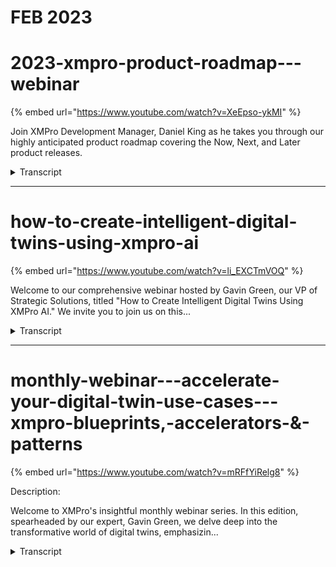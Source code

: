 # FEB 2023

# 2023-xmpro-product-roadmap---webinar
{% embed url="https://www.youtube.com/watch?v=XeEpso-ykMI" %}



Join XMPro Development Manager, Daniel King as he takes you through our highly anticipated product roadmap covering the Now, Next, and Later product releases.
<details>
<summary>Transcript</summary>Join XMPro Development Manager, Daniel King as he takes you through our highly anticipated product roadmap covering the Now, Next, and Later product releases.
welcome to the XM Pro product roadmap

webinar for 2023 I'm Daniel King

development manager at XM Pro I'm based

in Sunshine Coast Queensland Australia

and I'd like to thank you all for taking

the time to attend today

I have a lot to cover off today so if

you have any questions please send them

through and I'll try to answer them at

the end

2023 has been an amazing year so far and

I can't believe it's halfway already

I won't be recapping recently delivered

items in this session but I'd like to

encourage you to go to our website and

check out our latest release notes

there are three key achievements I would

like to call out though 83 of our agency

connectors have been contributed to so

far this year which is massive I'll be

partnered with Dell Technologies to

create a validated design for the

manufacturing Edge and work with Nvidia

to validate XM Pro as GPU enabled or

accelerated and Enterprise ready

I'd like to take a second here to thank

the XM pro team for their contributions

and making all this happen I know a few

of them are watching today so thank you

the intelligent digital twins framework

is a strategy for our product

Peter Van scope fake is CEO of XM Pro

and co-chair for the natural resources

of working group at the digital twin

Consortium

here goes into much more detail on our

strategy and if you haven't already

watched this previous webinar I'd highly

recommend you do so you can find it on

our XM Pro channel in YouTube

the i3c framework is a longer term view

of where we're heading

and the product roadmap represents the

items we're working on now and next to

get us there I won't be able to cover

everything on a roadmap in 30 minutes

but I'll try my best to cover as much as

I can today

four pillars of the XM Pro product are

how we execute on the i3c framework

together they support each of our three

themes faster time to Value distributed

intelligence and secure cost deployments

the triangle layout demonstrates how

each of these Builders support each

other

and the pillars have varying impact on

people processing Technology based on

their proximity to these little labels

here

the robot items will be grouped by

pillar and I'll be talking through each

roadmap item for each of these pillars

distributed intelligence is achieved

through Ai and Engineering where people

and Technology meet to innovate execute

and augment with AI

I think that's pretty cool

we're going to start today with AI and

Engineering pillar

47 of all iot applications will be AI

infused in 2027. that's a 30 increase in

under four years that's that's that's

amazing we want to enable our customers

to be part of that 47 percent

and we're doing this with a number of AI

roadmap items

so we're going to focus on Innovation

with AI first

AI is fast growing and disrupting

markets around us and it offers new

tools to do things differently but these

tools are rapidly changing this is why

we think Innovation with AI is critical

X and pro notebooks is a new product

we'll be releasing as part of our AI

offering it supports Jupiter notebooks

allowing you to use a well-established

product without having to retrain people

or refactor existing notebooks XM Pro

notebooks can be used in data science

scientific Computing and machine

learning and data scientists analysts

and Engineers will be able to access

data to innovate within the XM Pro Suite

each user will have their own dedicated

notebook actively using the product this

makes it very scalable and cost

effective as you experiment

one of the biggest challenges for data

scientists is the access to good data to

innovate with

we're adding integration to our data

stream data so excellent Pro notebooks

can access the rich and near real-time

data in transit

this scenario isn't just limited

real-time data though in data streams

you can also run simulations on your

data streams and access that same data

from Maximum code notebooks the same way

this approach also allows users to focus

on innovation without first having to

develop software and Integrations up

front

it also allows for continuous innovation

and experimentation over time

we currently support the ability to run

simulations on streams visualize the

results in apps

front running simulations is the ability

to run a simulated event just before the

real event to predict what that result

would be

and this example we're simulating an

event right before the real event to see

what the outcome would be and in this

case it would have been a bad outcome

this allows you to build functionality

into a stream to modify the path

an event takes ultimately ensuring that

you get a good outcome

so let's talk about when these things

are coming so the now Title Here

represents an item that's actively in

development or scheduled for release

soon and the next title represents work

with developers not yet commenced or is

blocked by another item

we practice hypothesis driven

development at xmpros this means that

items can shift or change the scope

based on what we learned

development for the X and pro notebooks

has completed and the team are working

on productizing it for our supported

platforms and

Cloud providers

it will be the first available on our

free trial offering which is probably

only days away at this stage or really

close and it'll become available

incrementally on our installers for

different clouds and platforms

next we'll be releasing support to

consume stream data in those notebooks

and we're in the early stages of

planning for this

front running simulations is also in the

early stages of planning

once you've innovated and produced new

AI Solutions you need a way to execute

them

running AI in our streams is one way to

do this and up until recently you'll be

limited running these on the CPU

the GPU is well suited for running

certain workloads and involve a lot of

concurrent processing

moving processing to the GPU can vastly

improve how much processing you can do

in the same time frame compared to the

CPU mathematical algorithms Machine

Vision neural networks and deep learning

are examples of workloads that involve a

lot of concurrent processing

in this example we're using a Machine

Vision to process apples and oranges

differently in our data stream

images of our fruit are ingested by a

data stream as an agent compares the

images pixel by pixel to determine if

the if it's an apple or an orange

by using the GPU to run pixel comparison

algorithms we can process a lot more

images

this stream can still be run on the edge

Fogle cloud

and it can also dynamically detect if

there's a compatible Nvidia GPU and use

it falling back to the CPU when the GPU

isn't available

there are a handful of scripting

languages that are fast becoming

standard for executing AO workloads by

supporting these scripting languages we

support customers in running their

existing Solutions in our streams this

reduces the need to refactor or retrain

staff and you can adopt new

functionality faster as is the large

open source Community currently

innovating using these scripting

languages

we're extending our current agents to

support more of these scripting

languages

we're also adding support for more

governments around these scripts in this

example you can see we can run a script

directly in an agent or reference the

latest published version of a script

from the common storage layer

for now I think of the common storage

layers kind of like GitHub and I'll talk

about this later

these scripts can be edited from the X

and pro notebooks allowing users to

operate completely in our suite of

products

data streams are executed for us to buy

our stream hosts and these stream hosts

can be run on the edge of fog and Cloud

allowing you to distribute your

processing fully strict scripts uh

providing like a very flexible and

composable architecture

thank you now we've recognize you may

have your own machine learning

operations or mlops

they're focused on streamlining the

process of taking machine learning

models to product and then maintaining

and monitoring them

mlop space it's it's growing very

quickly and there's a vast variety of

different third-party Solutions our

approach here is to create agents to

integrate these third-party Solutions

mlflow is our open source platform for

managing the end-to-end machine learning

life cycle

and is fast becoming the the most

popular in the space

we have created an ml flow agent that

can get the latest published version of

a model

and invoke it with data from the our

data stream and then return those

results back this prevents the the need

for a data science to actually go into a

data stream and update that stream each

time a new version of the model is

created

it also allows heavy processing of ml

models to be run on the customer systems

optimize already for these workloads

it also allows access to be restricted

to the data stream supporting the

principle of least privilege

mlops can be orchestrated from XM Pro

notebooks allowing you to run

experiments create models publish those

models and then invoke them directly

from The Notebook then using the results

foreign

GPU acceleration support is currently

available you can design Aid install

leverage Nvidia gpus using agent

documentation and we'll be extending

this documentation to provide more

examples and support

we're also working on adding GPU

acceleration support to some of our

existing agents

we currently have a python script and

we're close to releasing an R script

agent we'll be adding more governance

controls and integration to these to

these scripts using the common storage

layer after it's released and I'll talk

about talk more about that common source

layer layer later

we've recently developed the ml for

agent for integrating to customer lmops

and we're updating our public docs right

now before we actually release it

now the innovating and executing with AI

there's a great opportunity to augment

what we have now with these results

we currently have recommendations

capability and for those that aren't

familiar at a very high level you can

create recommendations with rules that

when are met generate alerts

we found that existing recommendations

can be augmented with AI anomalies can

be dynamically detected and visualized

with inside the recommendations

new recommendations can be automatically

generated or discovered

and rules within those recommendations

can be created or augmented

and alerts themselves can be augmented

with copilot like functionality and

assisting assisting engineers in in

resolving these alerts

chat GTP and open API services are

continuing to provide new and easier

innovative ways of doing things

accent Pro notebooks will be released

with a sample notebook demonstrating

integration to chat GTP in this sample

notebook it includes an end-to-end beer

quality example which incorporates chat

GTP and who doesn't like quality beer

data stream designer Integrations will

allow you to augment your event data

with chat GTP and app designer

Integrations will allow you to make

custom calls

from your apps enabling co-pilot like

functionality

the security of our data we will we uh

security fuel data and and how we

implement this is really important to us

we use the third-party services like GTP

takes a lot of our consideration and

we'll be factoring this into you know

how we solve these problems and deliver

these new product roadmap items

visualization of AI outputs is a really

powerful and effective way of

communicating the insights you're making

excellent Pro notebooks will allow you

to generate visualizations that you can

share in apps in this example we'll be

using chuckttp to generate a linear

regression visualization for us

it's using the data for my data streams

and it's checking to be savings a lot of

time because we're not having to find

the suitable libraries and write the

code to do this ourselves

Excel Pro notebooks will be released

with chat GTB integration support and

samples on how to get going quickly you

can currently integrate you integrate to

check GTP via our Python scripts and run

these in agents right now

and these Python scripts can be designed

and managed in X and pro notebooks

we will have importable end-to-end

Solutions as our starting point to get

you going faster for our common use

cases and additionally planning for app

designer and data stream designer

integration

as this is currently underway and it

will provide more additional no code

approaches

AI generated or discovered

recommendations is in the early stages

of planning there are some core

technical pieces that are needed before

we can start this work and the

development team are busy work on these

right now

generating analytics and visualizations

is currently available through a mix of

approaches we're currently planning on

how to extend these approaches to closer

integrate x and pro notebooks allowing

from a more seamless experiment

experience from right through from

Innovation through to augmentation and

the visualization

all these new AI roadmap items need

distributed computing and network

infrastructure management to support an

edge ecosystem

this is the cloud to Edge continuum

we currently support deployments to a

wide variety of cloud providers and

on-prem platforms using cloud and

platform native services

this creates additional overhead for us

and our customers as we add more

features demanding more capabilities in

this area

these environments can be configured in

many different ways and also change and

sometimes without our control and this

makes it difficult for us to deploy and

support our products simply as

seamlessly

there are new more modern approaches

that are quickly become industry

standard for the type of architecture

that underpins our suite of products

these more modern approaches require us

to change our deployments to embrace

them

we'll be creating a cloud agnostic

deployment for our suite of products

that will become the default deployment

method

the aim is to provide a product that is

more portable allowing for business

better business continuity planning more

reliable with self-healing properties

and more performant allowing for better

performance for Less cost

now we currently support distributed

deployment and in this example we have

products used most by our users in the

cloud in regions closest to those users

making the products feel fast and snappy

in the fog we have our AI capabilities

closest to where most of our data is

reducing the time to transmit large

volumes of data over the wire and on the

edge we have our stream hosts these are

our engines that run our data streams by

putting them on the edge we put them

closest with the devices and Edge

systems are

the challenge with this approach is

managing all these Edge deployments

without some form of centralized

monitoring alerting and management it

can become difficult and time consuming

for iot to manage these systems

this is why we're building support for

third-party systems that provides

centralized monitoring alerting and

management capabilities

we're adopting industry standards and

best practices to allow us to easily add

additional providers over time and this

also provides customers with the

flexibility to use their existing

providers if they have them

the solution would be composable with

the ability to select different

providers from different functions

instead of having to commit to one

system to do it all

we're bringing devsecops capabilities to

our sweeter products

we're not building these capabilities

into our products but again leveraging

existing industry standards and best

practices to allow you to use your own

providers

in this example we have a pre-pro

environment that we want to design our

streams and apps before we publish them

to production

these new versions of apps and streams

are automatically exported to the common

storage layer and from there UI test

automation can be run leveraging our XM

Pro test automation Library

secure testing can be performed on any

changes to say Integrations to mitigate

any potential vulnerabilities and when

all these pre-checks pass the change is

then approved and these versions can be

published to our products or your

product environment or the customer

support environment

we can take a similar approach to

upgrades to X and pro new versions can

be automatically and programmatically

installed in pre-prod manual regression

or just automated UI testing performed

and then deployed to production

we've just released automated database

installs and upgrades

which allows for a fully automated

deployment our current deployment

options required a customer though to

set up Automation in their third-party

systems

best practices have evolved since some

parts of the process were first

developed and we need to redesign these

and we'll provide be providing improved

deployment automation incrementally

product by product

we've completed several proof of

Concepts around Cloud agnostic

deployment

with commence development and are taking

our product by product approach and

we'll continue to support cloud data for

some time shifting to Cloud agnostic

deployments as default and they're done

we're looking to cater for customers who

want an out-of-the-box experiments where

they can use all the default deployment

configuration that we provide right

through to those that want to consume

the individual product artifacts and

build them into their own custom

deployment

we've completed a proof of concept I

distributed deployment management based

on our Cloud agnostic approach and we're

in the planning state of considering a

mix of internal and external third-party

tooling to be rolled out incrementally

faster time to value is achieved through

roadmap items that combine people

and process to accelerate transformation

we're providing more support for what

you have when it comes to visualizations

we use blocks to compose apps and

already have a large library of blocks

to do this however some scenarios it's

quite difficult to create a block for

example

if a customer system uses an

incompatible technology or uses an old

technology that performs slowly or is

just custom or an in-house system

meta blocks will allow us or you to

create custom blocks to overcome these

challenges

it'll allow you to run visualizations

side by side that traditionally just

wouldn't be possible

with this capability you will be able to

create an industrial metaverse that runs

on the same backbone of event data

without first needing to re-platform

your existing exist existing systems to

like a common technology

this gives you the flexibility to delay

deciding when that common technology

needs to be and what it needs to be

until that Industrial metaverse

Technologies and processes stabilize and

you can make a better decision about

that

I've mentioned the common storage layer

a number of times already in this

presentation

and that's because it will unite

artifacts across XM Pro think of it as

kind of like GitHub

except we'll be implementing it in a way

that allow you to choose the provider so

it doesn't have to be GitHub it'll also

be comprised of several different

Technologies allowing for the best

technology for the job and using best

practices to do it

the common storage layout will allow you

to collaborate faster and safer

providing well-known interfaces and

governance controls to do this

anything you can currently export or

import can be managed here and all the

new artifacts discussed today will be

stored here

the provider you choose for the common

storage layer will also support

integration most likely and allowing you

to automate and tie in artifacts from

Max and pro into your current existing

systems

we're introducing some new artifacts the

common series later get you started

quicker and keep you innovating

blueprints are pre-built Solutions

providing end-to-end working samples

accelerators can be imported into your

environment as a starting point

from which you then can extend from

and patents are pre-configured data

streams at servers building blocks that

you can compose and extend out

you'll also be able to create your own

versions and collaborate internally and

externally

so we currently have a library

predefined Solutions in our XM Pro

GitHub project which you can now check

out

we'll also continue to add to these over

time and next we're looking at adding a

library UI into our accent pro products

to access and integrate them a little

bit more easier

we've completed a perfect concept of

meta blocks and are planning on studying

development soon and we've selected

several new and existing blocks to be

candidates for that first release

we're currently using several providers

for my common storage layer internally

for collaboration and we'll be exposing

these publicly

we're beginning planning We Begin

planning on how we'll integrate these

products in the UI shortly

where process and Technology meet we

need strong governance to be secure

across deployments and we do this with

zero trust architecture

zero trust architecture is not new for

us at X and pro and something we take

really seriously

we aim to give you more control over

what users can access with finer grained

Access Control

the product rights will align closer to

API endpoint functionality and not UI

components we'll still have product

roles to manage any additional

complexity this might introduce and in

this diagram you can see a user

accessing data via connector or

recommendations functionality previously

these would have been these five rights

here would have been three different

rights this change allows for greater

control over what users can access

and by aligning these rights to API

endpoints it makes it simpler to apply

the principle of least privilege at

scale

we currently run several security scans

every three months months and uh and

publish these results to our website

in addition to this we'll be running

incremental scans on every code change

for each product to pick up potential

vulnerabilities earlier this change will

ensure that any new vulnerabilities are

identified and addressed as soon as

possible

so XM Pro currently supports integration

to Azure ad ID provider providing an

easy way to leverage existing user

logins and security policies and

features like SSO and MFA

we're extending this functionality to

include support for more scenarios like

a Federated tenancy model

this integration has been done using

industry standards making it easier for

us to add new providers when it's

necessary

as we implement the edge to Cloud

Continuum and monitoring and managing

product performance is critical

we need it we're implementing support

for application Performance Management

tooling and we're doing this using

industry standards so adding new

providers will be easier using this

integration you'll be able to monitor

performance of our products

be alerted when there's issues and if

needed do basic troubleshooting yourself

so we're applying finer grade access

controls incrementally to each of our

products with the first product in

development now

we have continuous security scanning set

up on most of our products are in the

process of updating the remaining right

now

and we currently have support for Azure

ID and like I mentioned before we're

just extending this to support more

scenarios like a Federated tenancy model

and we're currently adding support for

Azure app insights as a APN provider

so

we'll be running webinars on the items

shown today as they become available and

diving into a lot more deeper detail

if you have any questions please send

them through and I'll try to answer them

now thanks

thanks Dan um so we've got two questions

here already

um the first one is where can we find

more information on XM Pro AI

okay great question ah thanks Sarah

so that segues really nicely uh next

month Gavin Green will be doing a

webinar on AI and he'll go into a lot

more detail

um I'd encourage you to sign up for that

and attend

um we're very close to releasing X and

pro notebooks in our free trial soon

um I think it's a couple of days away at

the stage just keep an eye out for that

uh sign up have a play around with our

free trial and the different AR

capabilities that are in there and I

also believe we're publishing a web page

specifically around Ai and our website

and the features that you can leverage

there so keep an eye out for that as

well

awesome there's another question here um

it says with Edge to Cloud continuum

providing any

s around containerized architecture

good question uh yes really really

excited about this one

um so actually we currently have Docker

images for our stream hosts these are

the engines that run our data streams

we're adding Docker images for other

products and we'll be creating a

container registry that will be

publishing these two

um we will likely do webinars on this as

this becomes available

um

so yes

awesome and then one very important

question asking will we receive a copy

of the webinar from today

yes yeah this is probably where I do the

uh like And subscribe Us on YouTube

um yes we'll be putting this on YouTube

on our XM Pro Channel all of our

webinars are on there including uh Peter

Scott fakes previous one I mentioned

please jump on there and look at it look

at it um Sarah do you know how long

it'll take for it to get up there

um hopefully we'll get it up today

sometime later on today okay

thanks

that's it for the questions

oh I head over to you oh thanks

okay

um so if you just want to change science

then

cool

thanks everyone um so thanks very much

Dan for taking us through and thanks

everyone for joining us if you're

looking for more information uh you can

contact Dan directly or the team via

these email addresses as Dan mentions

we're running these webinars monthly and

our next session will be on XM Pro AI

presented by Gavin Green so you can

register by scanning the QR code there's

a link in the chat box and I'll also be

sending the link

um shortly when we send the recording

out sometime later on today and we look

forward to seeing you all next month

thank you very much for joining

thank you
</details>


---


# how-to-create-intelligent-digital-twins-using-xmpro-ai
{% embed url="https://www.youtube.com/watch?v=li_EXCTmVOQ" %}



Welcome to our comprehensive webinar hosted by Gavin Green, our VP of Strategic Solutions, titled "How to Create Intelligent Digital Twins Using XMPro AI." We invite you to join us on this...
<details>
<summary>Transcript</summary>Welcome to our comprehensive webinar hosted by Gavin Green, our VP of Strategic Solutions, titled "How to Create Intelligent Digital Twins Using XMPro AI." We invite you to join us on this...
hello everybody and welcome to our XM

Pro AI

um for intelligent digital twins webinar

my name is Kevin green I look after

strategic solutions for XM Pro I want to

thank you for your time attending today

if you've got any questions please send

them through I'm not trying to answer

them at the at the end

in some prior webinars we went through

the four pillars of the the excellent

product I'm not going to go into detail

here

but just in a continuation of that which

pieces are we going to be focusing on

this is in line with our i3c framework

and it's in essence where we focus our

effort when we're putting the product to

Market and the different feature sets

that we are are working on

today's Focus however is going to be on

the AI side of things and what is in the

product that can help you for the

intelligent digital twins with the the

focus on the AI site

before we jump into you'll hear me

talking around intelligent digital Twins

and digital Twins and there is a

difference between the two of those

there was a paper that was written on

the evolution of digital twins

um the two fathers of digital twins

Being John Vickers and the second being

Dr Michael Greaves

um this is Dr Michael greve's vision of

the different stages of evolution of

digital twins these are some slides from

the paper the paper is available down

the bottom and if you're interested we

can send you the link where you can

access the paper as well and it outlines

the different stages and it's also used

as inspiration and a guide within our

software and what it is that we do the

the main Evolution steps you'll see them

on the right there going from zero being

traditional 2D

that evolved into transitional so you're

number one which was 3D cat that went

into number two around the conceptual

this is where

um things started becoming a lot more

model based and then that evolved into

the concept of a digital twin platform

the step number three this is where most

people are at the moment

and they are slowly moving towards the

the number four which is around

intelligent digital twins one of the

applications for intelligent digital

twins is front running simulation it's

by no means the the only one it's just

the one that's front of mind which helps

explain the intelligent aspect of that

as well

when we start comparing digital Twins

versus intelligent digital twins there

are certain characteristics of a digital

twin and then there are characteristics

of an intelligent digital twin I've just

built the slides here again I'm not

going to go into into detail here the QR

code in the middle will take you to a

video which will go into a lot more

around the digital twin capabilities and

characteristics and the intelligent on

the other side

the one piece right at the bottom is the

anticipatory or the front running

simulation side of things

keeping with the the XM Pro product

within our intelligent digital twin

suite for those of you who are familiar

you're familiar with the data stream

designer the DS the app designer which

is the ad here and the subscription

manager of the SM here

the new one which you may not have seen

is around the AI side

rounding out the intelligent digital

twin Suite here

we'll go into that quite a bit of what

I'm going to walk you through you can do

without and I'll touch on some of those

areas where you can and then also touch

on the areas where you do need the the

newest addition here which would be on

the on the AI side

we have to stop in at the tip of the

iceberg where does it slot in so when

most people look at our digital Twins

and this is true for normal digital turn

platforms all the way through to

intelligent digital turns as well as

most people look at the top and they see

the uis there's actually a lot of things

that sit underneath

which is where the recommendations come

in and this is also where we slot in the

AI aspect as well the AI integration the

notebooks as well as how you

operationalize this for the agents you

still have everything else as you are

used to you've still got your data

stream and you've got your subscription

manager as well

we're going to leave the slides here and

we're going to jump into the actual

software itself and we're going to go

through a few examples of what it is

that I'm actually talking about here

so what we put together is we created an

app which will just allow me to walk

through the different bits and pieces

that we've got

let me just get rid of my slides

and we'll come back to to this

so again this is all driven from an

overarching framework which is what we

call our i3c

um and it's broken up into a few

different areas specifically with an AI

Focus for today we're talking around

Innovative embedded and augmented but

how do they all fit together where do

they all work together

we like pictures so we like explaining

how all of these fit together

as it is right now without having to

upgrade any accent Pro you can do

everything on the right here we call

that embedded AI

from the data stream designer how do you

bring the models in maybe you've already

got some models how do you

operationalize them and use them

everything else on the left here is some

of the new capability that we've brought

in with regards to Innovative AI as well

as augmented AI it's not required you

don't have to you can choose to use this

or not use this as well

so as we go into these different areas

what do I mean when I start talking

around Innovative AI we start going into

Excel Pro notebooks and there's two main

items in here the one is around the

ability to discover

so you'll see on the left we have a new

tool and that'll open up what we call

accent Pro notebooks

within here for those who are familiar

and comfortable you'll notice a familiar

environment being a Jupiter notebook

that we've got here

so this allows you to discover work

through and come up with the different

models Etc

any of the libraries that you can use

within a jupyter notebook you can use in

here this particular example I've got

here you can see this is around

predicting and the the beverage industry

using linear regression

as I build through this particular

notebook here you can see I'm going to

import certain libraries and it's going

to walk me through the different pieces

here so if there's a library that

I need for my machine learning or I want

to do some data Discovery I can load it

into the notebook not a problem at all

the other thing that as we work through

this that we've added into this is a

generative AI capability as well

what we mean by that is as I work

through this you'll notice at this point

here we've integrated chatgpt into this

environment as well so what that means

is you can actually use the chat GPT

to help augment and enrich what you're

looking for in here this example that

I've got in here what we're actually

asking

um chat GPT to do is to write me some

code on how to visualize the data that

I'm looking at I'm not an expert in how

I put this together so we're going to

ask and it'll actually generate

the items for me and if I go and run

that now you'll notice that it's going

to run and then it will generate and it

once it comes back it'll actually show

me the plot for the data that I'm

looking for

scroll a bit further down you'll

actually see what that looks like

if we keep going you can start

developing different models as well

if I come back here step one is really

what we call notebooks which allows you

to interact in an environment which is

familiar to you

you don't have to use them in here if

you do use them in here you can start

using some of the other features and the

bits and pieces that we've made

available as well if you have your own

models and you just want to use them and

plug them in by all means you can do

that already in the steps here

the second piece is really when we start

wanting to deploy models so there's two

main things that you can actually do

with the model

the one if I go into a different example

here is I can actually run this

it will generate the model I can help

discover that and the end result is I

can actually save this model to a file

that I cannot use inside the data stream

you can do the same thing right now

let's say you have a jupyter notebook

that sits outside X and pro you've

already doing Discovery you're already

generating models how do you just use

those models and bring them in you can

do that and I'll show you in a data

stream as well

the second thing that we're doing in the

prior example though is we're actually

fitting this model and passing it to a

repository and the reason for this is we

want to introduce a concept of

governance

and make sure that there is a framework

that you can actually deploy into and

that your models can live so that you

don't end up with a an Excel of machine

learning model sitting everywhere no one

knows it's got the latest version of

where it's actually sitting

if you have your own repository by all

means you can actually hook into and use

that as well this example here we're

just talking to to Mr flow as the

repository this is just one example it

is not the only example so if you've

already got one by all means you can

just plug that in and actually use that

as I continue to step through all of

this what it's doing is it's working out

the model it's working out the pieces

and then it is actually publishing that

model to my ml flow repository for me

you'll see it has already existed it's

going to created me a version 5 of that

model and now I can go into my actual

repository and decide when I want to

deploy that or elevate it to production

or not

so if we jump into that and again this

is just one example that we've got it's

not the only repository you can see the

one that we've just pushed through now

so number four is the one which is

currently in production I cannot decide

that number five is ready to go and I

can transition it to staging in a

controlled environment versus working

out well which is my live running model

which one isn't and how do you in a

governance structure move between the

different Frameworks that we're actually

looking at here

number four is currently published and

I'll show you now where that is actually

published and running

so if we come back here we call that

Innovative AI so if I come back to the

diagram that we're looking at here this

is the area that we are working in at

the moment is how do we take training

data how do we ask for specific results

that we are looking for and how do we

run that through a notebook you can't

augment that with chat GPT in this

example and then deploy that to an ml

Ops platform of your choice

you don't have to deploy it you can just

take the actual raw artifact which is a

result of that model and then use it in

a data stream as well

the

preferred or the more governance driven

process is to actually push that through

a

repository because then you get

everything that comes with the

repository as well

I mentioned you can do things right now

you don't need to upgrade or get all the

newest toys in the Box to to be able to

do this this is around the embedded AI

side so if I go into and this will open

up my data stream designer for me

you can do this right now you can drag

on this example has got a python runtime

running here which is running a model

this model was created inside the

notebook it was outputted from The

Notebook and then manually put into the

data stream and used and this is

capability that you can do as I

mentioned right now we call that how do

you use it from a manual perspective

what you'll also notice is there are a

lot of other items in the library

so if python is just being one of them

but let's say you want to use a more

standard algorithm like anomaly

detection or binary classification or

clustering

those agents already exist you can just

drag them on and use them right now

there's nothing stopping you you do not

need a repository you do not need to use

the Excel Pro notebook to take um

advantage of that particular capability

however if you do use a repository

and you actually want to integrate and

make use of that inside the data stream

what we've got here is we're performing

the analysis so this is using the Mr

flow agent so on the left you will see

here is a list of library

one of those being the ml flow

the Mr flow is talking to the repository

and here you can see the actual model

that it's talking to and everything else

is governed as well so I don't need to

remember the URLs I don't need to

remember logons passwords Etc I just

want to use that particular model and

actually just run it and execute it

again this is your governance that sits

around it it makes sure that the models

which you're using to do anomaly

detection Predictive Analytics maybe

you're using it to do forecasting or to

do front running simulation or just to

do normal simulation of current state or

past State you want to make sure that

you're running on the correct model

latest model and that you have control

of that you can do that inside the data

streams that we're looking at in here

so again if we come back

Innovative AI this is a really around

the ability to discover

go in through the particular notebooks

and then how do you use some of those

libraries in there the other example in

here is you can actually just create

models that do simulation so you don't

need to create models that do very

sophisticated

um AI number crunching and algorithms at

output you can do something as simple as

just simulation which is what this

particular example here is doing we're

creating a network we are then deploying

the same model to the repository again

you don't have to

There's an actual example of this one

running just the python itself with the

simulation on top of that as well

this one here is doing a remaining

useful life as well as a more advanced

prediction on the data coming in the one

that I just showed you is doing more

simulation so it caters to to both

there's no

you can do one and not the other

if we go into the augmented side

let me expand that a bit here so

embedded again you can do this right now

there's nothing stopping you from using

the current set of libraries and we're

expanding and adding to those all the

time

ml.net are some of those that you're

seeing in there ml flow when you're

talking to repositories maybe you want

to use some GPU enabled

um

algorithms from the the Nvidia Library

you can do all of that right now within

the embedded side of things

the Innovative is around the notebooks

but augmented is not just in the

notebook section over here

the augmented

AI you can actually use inside your apps

when you create and configure them as

well

what do I mean by that oh let's go into

an example

so I've got a particular app here and on

the right you'll see some

recommendations have triggered

these recommendations you can see

remaining useful life has been declining

and I can go a bit further down and I

can see remaining useful life has been

predicted to be below a certain

threshold again these were running

through the data stream and they can

either be Standalone python or any of

the other algorithms or read the matter

or repository and execute them as well

if I drill into that particular asset

it'll actually filter out my

recommendations for the two that I'm

interested in across the top you can

actually view the state of the model and

you can view the state of the data

that's flowing through the model so

actual versus predictive how are we

doing are we getting better we're

getting worse

if you apply this to simulation you

could have a button here that you could

click and it can actually show you the

progression of a simulation as it's

running through the uh the model itself

these recommendations here

you'll see above that there's a thing

called copilot copilot you can actually

bring into the application and use it in

here so if I was to ask it a question

let me just grab my prompt

and paste that in there

I can engage and talk with it and ask it

anything around this particular asset

that I'm interested in

this is using currently chat GPT so the

the data that I'm looking for here is

not sensitive in that regard however we

do have some OEM

Partners who have gone and taken as an

example Azure open Ai and they are using

that on their own data their documents

their manuals and they've deployed that

internally as well

this is just easier to to demonstrate

and show the concept of how you can plug

this in and where we are busy plugin the

different bits and pieces in so even

though this is using a chapter GPT API

here you could switch this out and put

azure's open AI in here as well a lot of

problem to do that

you'll see the the recommendations

coming down

you can go and expand that further and

actually pass these recommendations into

the assets themselves so here you can

see a discharge exception and I can

actually see that in this particular

Unity view as well I've got more space

for my co-pilot

um but I can still see the relevant

information that is applicable for me

if I drill into these recommendations

and I'll drill into this one as an

example and then I'll open a few others

as well

this is your quick start for

recommendations that you've configured

what I mean by quick start

so let me go all the way back here and

open up a different example for you

so when I say quick start you have

certain capability that is available out

the box you get it when you install and

you can just use it there's some other

capability that you can actually

configure within the platform as well so

we have a lot of different widgets we

have a lot of different applications

that you can just import we have a lot

of different templates

one of those templates is around

recommendations so you'll see at the top

I've actually got two sets of

recommendations on this particular page

for the Top If I go into my one example

this is the recommendations that most

people are familiar with XM Pro would

actually be looking at

this is the the Quick Start

you can't really change anything here

from an end user's experience or even

from someone who's configuring it you do

have some some control over the form and

maybe the triage instructions here but

that's about it you can't change any of

the layout you can't add anything to

this particular form maybe you want to

enhance and bring some other data in

some other capability in here as well

so how do you actually do that

if we go down the bottom

you can actually take all of that data

and make it available in different views

that your end users are interested in

consuming

same data presented a bit differently

but what this allows us to do is we can

now bring in let me hit my other prompt

there we can now bring in the copilot

into here as well and this is around dry

gas seals I can see my event data for

the event that has happened I can see

analytics so how often is this actually

happening is there something that

happens at certain times is it happening

when other events are happening as well

so we're dealing with a pressure seal

that is low we may have some high

temperatures maybe all of this is

related and there is a correlation

between these as well

however if we go a bit further down you

can bring the copilot in here as well

so now you've got a co-pilot which you

can deploy and use on an actual

application itself at an asset level or

maybe all the way up at a landing page

for your different views or you can have

a view where you can have it all the way

down with your recommendation data as

well

so now as an end user I can decide and I

can work through and work out based on

what I'm looking at based on what I've

asked and the responses I am getting do

I need to create a work request can I

capture any notes what do I actually

need to do with this recommendation that

I'm looking at here

and again this recommendation was

triggered from within the data streams

you'll see there is a run recommendation

if I go into the other example you'll

see there is a run recommendation as

well so we apply the same patterns in

our data streams irrespective or if if

you're using a model that is coming from

a repository

in this case this one is coming from a

repository or if you're using some of

the standard inbuilt

algorithms are already there or if you

just want to go and run your own model

and actually use that in here as well

they all follow the same pattern the

output of that you can pass to

recommendations and Trigger

recommendations as well because that's a

key thing for us is making sure that we

can close the loop on any of these

events that we find it's one thing to

just have a model it's how do you

operationalize the model and make it

useful

with the outputs that are coming

this view here

you can then look at the data you can

view any of the model information and

now you have a lot of different options

and how you want to react to that

if I close that

and we come back to this particular view

here

so to go through the the items that

we've just gone through

we talk around Innovation AI

embedded AI as well as augmented AI

embedded AI you can do right now

we have the libraries we have the agents

if you need specific agents for specific

algorithms they're pretty quick and easy

to create they need to talk to a certain

repository you don't want to use the one

that I've just shown here maybe you've

already got your own

those agents can be created very quickly

and deployed and used

on the augmented AI site

you can right now bring in

if I open that up again you can bring in

things like co-pilot into your

applications right now there's nothing

stopping you there's there's no

capability that you're missing to do

that the only thing that I would suggest

is make sure that whatever it is that

you want to use here

um you understand the privacy concerns

with the data again we are using chat

GPT here we are busy I can't show you

the the things on the Azure open AI side

because that's typically trained and

running on corporate data or customer

specific data for their customer

so this you would just swap out same

capability exactly the same mechanism

it's just what's sitting behind that'll

actually change for you as well you can

do that right now

The Innovation piece here this is where

you need access to the excellent Pro

notebook here

to be able to run and configure what

you're looking at we do provide if I go

back into the router we do provide a

quick start as well

the quick start for if you're not

familiar with all the different

capabilities the markup that you need to

use and how you can configure this a

quick start will actually walk you

through as well it's available as soon

as you have access to the AI designer

you'll find it in the list here and it

has a index and it'll just run you

through all the bits and pieces you need

if you're interested in some of the

other examples that we've got you by all

means reach out and happy to happy to

discuss how we can share and learn from

this as well

okay let's see if we've got any of the

the questions we do have a few questions

that came in there so first one does XM

Pro have models

um great question we get that quite a

lot when people see all the different

pieces and capabilities we don't have

specific models that we make available

we're not a data science scientist

company

however we do have certain algorithms

that we do make available so for

instance anomaly detection regression

um

classifications Etc what we do do is

give you the vehicles and the tools to

operationalize your own models whether

those are coming out of a repository as

we did with this piece here or whether

those are coming out of a data stream

and you go and configure everything

whether it's in python or even if you're

more comfortable in our script and you

want to use that you can do that as well

so we're more vehicle that allows you to

operationalize versus do we have a model

that does X on this asset

second question

um I did touch on it a few times but

just to to go through it is I have my

own models and repository do you I need

to choose yours being XM Pro

uh or can that you can keep your own you

do not have to replace what you

currently have you do not have to swap

that out and use ours you can just

integrate from ours into yours that'll

mostly get done inside the data stream

from the agent's perspective over here

again if there isn't an agent that will

connect to your repository of choice

it's pretty quick and easy to actually

create these types of Agents we can

create them on your behalf quite a few

of our partners do that as well or we

can even show you how to create these

yourself as well

the last thing I will leave you with

is just before we wrap up again thank

you for your time

um to today and we do have a webinar

coming out next month as well where

we're going to be talking about the 4.3

release

um the QR code here will take you

directly to the registration page if

you're more comfortable you can type the

link in and go from there if you have

any questions

um you can email me directly or just

sales at actionpro.com and again thank

you for the uh the time today and have a

great rest of the day

foreign
</details>


---


# monthly-webinar---accelerate-your-digital-twin-use-cases---xmpro-blueprints,-accelerators-&-patterns
{% embed url="https://www.youtube.com/watch?v=mRFfYiRelg8" %}



Description:

Welcome to XMPro's insightful monthly webinar series. In this edition, spearheaded by our expert, Gavin Green, we delve deep into the transformative world of digital twins, emphasizin...
<details>
<summary>Transcript</summary>Description:

Welcome to XMPro's insightful monthly webinar series. In this edition, spearheaded by our expert, Gavin Green, we delve deep into the transformative world of digital twins, emphasizin...
hello everybody and welcome to today's

uh webinar my name is Gavin Green I look

after strategic solutions for for exm I

want to thank you all for attending

today uh if you have any questions uh

put them into the uh the chat uh I think

there's question section as well I'll

try and get to them at the end as we go

through it so in today's webinar what

we're going to go through is how to

accelerate your digital twin use cases

using our blueprints accelerators and

pattern as

well before we start though uh we just

need to make sure that we're aligned on

some of the terminology um make sure

that when we're talking um an

accelerator or pattern everyone's on the

same page um on the topic so to do that

U it's easier if I just open it up and

we just go through this so starting from

the bottom um each of these tends to

build on each other so patterns um on

the far right here we see these as

preconfigured data streams we also see

widgets and I'll explain what the

difference is when I go into that uh

form part of the patterns um on on the

right

here the

accelerators um that is typically a

Jupiter notebook from our AI or our

notebook section um it could also be one

or two pages um it could also be a set

of recommendation s with the data Stream

So it builds on the patterns just a

little bit more and then blueprints

blueprints you could see those as

pre-built Solutions so they're typically

around a specific use case um and they

will contain data streams

recommendations um some app

visualizations templates

Etc what are some of the benefits by by

using templates um why are we having

this discussion around blue accelerators

and patterns and what does it mean for

for me and and my organization uh for

for those watching

today so some of the key benefits uh for

this is lower cost of deployment you can

integrate your Silo data um using best

practices you're going to shorten your

time to Value um and that plays into the

next one as well which is improving your

internal personal productivity you don't

have to spend a lot of time working all

the intricate details and and bits some

pieces up you can use this as your

starting platform um and then just adapt

it and change it to your own

requirements as

well you can increase your return on

your value proposition again these all

tie into the shorten time to Value piece

of the top which is really U the key

thing here around all three of them it

doesn't matter if it's a pattern an

accelerator or a blueprint it really is

how do we do things a lot quicker um and

get to our end result a lot faster the

the last one is an

interesting you can get the domain

Knowledge from our partners as well as

ourselves around certain use cases again

you can import these adapt them change

them to your own requirements um but

just some of the benefits of using the

uh the templates

themselves when it comes to our suite of

um products which pieces do these touch

it's going to touch all four them it's

going to touch the data streams the AI

the app designer and also the

recommendation manager as well so it

touches all four of them as you see them

here coming back to my um Iceberg

analogy slide patterns you'll find right

down the bottom here the the patterns

are touching the uh the data stream side

so the DS data wrangling analytics

integration orchestration when we start

talking around the accelerators

accelerators will be touching the AI

piece they could be touching the

recommendation manager piece as well as

the data stream and then you have your

Blueprints and blueprints will go from

the top all the way down whether it's

the app designer recommendations AI or

data streams the notice down the bottom

there the subscription manager we don't

actually touch anything in the

subscription manager for all three of

them so pattern accelerators or or

blueprints the subscription manager is

just where you control your access to

the different pieces so remember when

you're importing and creating your your

different uh blueprints uh or even your

accelerators make sure you set up the

correct access for your team uh if you

want to share them either read access or

write access to them as well if you

don't do that no one else will be able

to use those different components as

well so let's dive into what is it that

we're actually looking at here and and

how do I get a hold of them

if I go into our documentation website

um on the far left you will see there is

a link which says blueprints

accelerators and patents what that will

do is that'll take you to a website this

website is hosted in GitHub itself and

you can see blueprints accelerators and

pattern if we start at the bottom and

work our way all the way to the Top If

we go to patterns it will list all the

different patterns that we have

published now publish these if you wish

to contribute I will have a link right

at the end which will walk us through

how to contribute um and make your own

patterns accelerators or blueprints

available here and you can merge them in

as well pattern is broken up into two

main sections um that I have available

here the AI these will be data streams

and then widgets which will be used in

the app

designer this is a constantly evolving

site as we have new um items added in

either of the three sections they will

be added to these Pages um and you'll be

able to access them as well if you click

the view details on any of them it'll

take you down into the actual component

itself so this is the asset monitoring

using binary classification across the

top you have your visuals so if you

click into those you can actually see

what they look like from the visual

perspective just clicking out of that

will'll close them on the left you will

see all the pages will have a set of

common items the one is going to be the

import password whenever you try and

import anything it doesn't matter if it

is a widget it doesn't matter if it's a

data stream recommendation or an app you

need an import password we use the same

password for all of these items just to

make it easier for people to integrate

um and and use these all you can do is

just double click and copy this

particular password Here

and then you can use it when you're

importing if you're looking for

instructions and how to import you can

click this particular link here it will

take you to our documentation site which

will list out the import export um and

all the different components from our

documentation S as well does not matter

if it's a data stream uh recommendation

Etc it's all on this particular site

here on how to import it'll walk you

through the different details um for

that as well and then lastly there'll be

a file section which will contain the

various components that you are going to

need this particular example has two

there's a SQL script and there's a data

stream if you go and open the script

you'll notice that it'll actually take

you to the uh repository at the back

which has the components that you need

to actually run it so in this example

this would be the SQL script so you can

just copy the actual text here run this

against your SQL environment go back and

now you can and open up the data stream

and again you can just download the

actual data stream to import it as

well it does not matter if this is a

full blueprint and I'll show you a few

examples on that as well it follows the

same principle here with regards to the

section on the left components in the

middle you'll see a table of contents

will allow you to jump around different

items that we're looking at the data

stream will just highlight what are some

of the items that are used used in the

data Stream So if you want to learn a

little bit more you want to get a bit

more comfortable with the particular

pattern in this example which of the

agents are we using and again each of

these will take you and allow you to

drill down into that

particular um documentation and you can

find out more information as as you want

to or or need to right at the bottom are

the typical steps to follow to import it

does not matter if this is again a

package an accelerator or a blueprint

you're going to follow the very similar

steps to import the key thing at the top

there though is making sure that you

have a set of variables defined these

variables are typically create created

when you're installing a site but again

it's just good to make sure that you

have them when you are importing so what

do I mean by by these variables you need

to have specific access and you'll

notice here on the left there is

variables I'm in the app designer right

now I just click the uh hamburger and I

click variables it'll open up the

variables for

me what we're looking for is to make

sure you have the app designer URL and

the app designer integration key you

will notice that there is an app

designer URL inside the app designer and

if we go into the data streams you will

find one in there as well just a

reminder variables are shared so if you

define it in the app designer it'll be

available in the data stream and vice

versa however you do need to apply your

variables in both systems the reason for

that is each of them is using a

different encryption key um specifically

when you are encrypting the values in

here so just keep that in mind when you

are actually creating or confirming the

variables that you set them in both

environments you'll see here in the app

designer I can go down and I can see my

integration key if I go into the data

stream you can see I've set them as well

if you have not set them how do you know

you can see all the items here which

have the Chevron next to them have not

been set in the app designer whereas in

the data stream designer they have been

set so that's how you can very quickly

tell have they' been configured or not

do you need to configure them in both

environments it depends on your use case

and how you're going to use these

particular

variables inside the app designer I'm

not going to be using the actual too or

the ml flow capabilities but inside my

data stream I am that's why they are

configured for me in

here so important across the top make

sure that you have these defined to be

able to use this um data stream in this

example you'll notice that we're talking

around SQL username password down here

the reason we are is a lot of the

accelerators and pattern um are set to

specific data sources that we have

defined now when you are actually

loading in these accelerators by just

open up this particular one that we are

looking at

here you will see in this data stream we

have two items one which is going to be

where's my data coming from but two

where is my context coming from if you

want to change your context you can U

just make sure that over here you

obviously creating the variables to

whatever system you are changing it to

when you load it in so step one is

really just confirming your variables

where are you going to be getting your

data from um to to be able to do

anything the app designer these two here

is required when you are trying to run a

recommendation using a recommendation

manager or you are looking to pass data

to our visuals that is why you've

defined the two of those if you do not

have that def you will not be able to

use these two agents on this particular

data stream

itself second run the SQL script so here

you will see the smart meter again if I

open that up in another window you will

see what it is you actually creating and

configuring again do you have to use

this um in your own environment no by

all means you can swap that piece out

and drag on another context Provider

from the library as you need to or want

to bring it

in second importing the data

stream so first thing that you would

need to do is make sure that you

download the data stream uh from this

particular environment here so you can

see here is the data stream um itself

the extension U uh Fu so here I can just

click the download and it'll download

the actual carile for me to be able to

use

all

next thing we want to import that

particular data string it follows the

same process um if you go into the data

streams you will see there is an import

option if you click that it's going to

ask you for a file key this file key is

this key that we've copied across the

top here which is the input password

again we use the same password for all

three sections just to make it a lot

easier for folks to to use so you just

put the key in there and now you can

actually please select the file to to uh

to

upload and now we can say upload what

this will do is it will check your site

as well and it'll do the same for

recommendations it'll do the same for

for apps um if it picks up that there is

already a version of that it's going to

ask you a question you want to import it

as a new version what you want to import

it is a completely new entity of that

then this one is a data stream so I'm

going to get the option there it'll do

the same for a recommendation it'll do

the same for an app as well if you want

to just say a new version uh it'll just

increment the version and create this

system new version even if that app

recommendation or data stream is

published it'll create a new version but

it's not going to take that version live

you still need to go in and edit it and

change it because this is a data stream

it's going to ask me where do I actually

want to uh run it and I can put it into

the correct collection make sure that

you are following the um the actual

blade itself it's going to ask you

different question depending on what it

is that you want to import for the

different areas if I go into my new data

stream I can give it a name put it in a

category but again I slap my collection

designation um as

well once we've imported that then it is

available for for our use and as I go

into this particular

example

you can now change and configure it so

next step once we've imported it assign

access to others as required again

applies to all the different areas um as

well you need to decide who else is

going to be using this uh with you

because this is the data stream we can

go into the manage access and make sure

you're giving access to the correct

people also Define what type of access

you want to give them you want to give

them read access write access or coowner

access uh to it as well read access will

just allow you to view the co components

and content right will allow you to edit

and co-owner access will typically allow

you to change other people's access

rights to it as well if you have read

access to items you cannot publish or

unpublish uh that component whether it

is a data stream whether it's a

recommendation or whether it's an actual

app itself all you can do is edit and by

edit I mean you can go in and configure

and see what the items are you can make

changes to it it'll give you the little

ascts that will ask you to say but as

soon as you try and save it'll tell you

you do not have access to that and you

will not be able to save it um as

well

important have a look at the different

components that you and this is

specifically important with regards to

the the data streams themselves when

you're importing them you need to make

sure that you double click anything that

that is a exm Pro app and it's correctly

configured to use the URL and the key

the same for the recommendation make

sure that it is correctly set up to use

the uh the key and the uh the URL as

well what you also need to do is make

sure that your context provider is

pointing to whatever data source it is

that you've defined this one is pointing

to the SQL um because we've loaded the

SQL um across the top into there as well

so you need to make sure that that's

been defined as well the recommendation

make sure it's pointing to the correct

URL key just click apply save um and

that should be all you need to do the

entity items um the different components

down here you don't need to remap those

or reset those all you really need to do

is just make sure that your connection

properties are set typically your URL in

your key if I come into the SQL again

make sure that it's pointing to the

correct instances here making sure it's

your correct database your correct and

it'll automatically start filling in the

rest of the items for you as

well and then right at the bottom just

clicking apply publish and ensure that

you are getting data coming through for

for all of these but once you've

configured everything and it is ready to

go make sure you hit publish go to the

live view um and

typically pick the uh the item before

the Run recommendation as well as the

the app so here you'll see predict is

the the item coming out the AI post

elemetry is coming out of the action

agent depending on the data stream that

you've configured it'll take a bit um

just to run this one's running a

predictive model loading a lot of data

and contextual data so it'll take a

little bit of time to come through make

sure you've got the data flowing through

this particular section here before you

continue onwards I.E going in loading an

app loading a recommendation

Etc you can see the data is coming

through now across the top which means

we've configured this correctly and we

can either leave it running um and

continue on to the next step or we can

unpublish it depending on what the use

case for this item

is

accelerators if I go into into the top

we'll tend to build on patterns but

before we go into accelerators there's

this another area on P which is around

widgets now what a widget is is it is

into the realm of the app designer and

it really is how do I create individual

components that I don't have to spend a

lot of time trying to move everything

Pixel Perfect uh for it so what we've

done here is we've curated a list of a

lot of different widgets that we tend to

reuse over and over again just to make

it quicker and easier for folks to

actually use inside the app designer

again it's going to follow the same

principle across the top you will have

your um visuals these visuals here you

will see uh this is what the actual run

space will look like there is the

configure space um as well because this

is inside the app designer there's two

themes there's a light theme and a dark

theme on the left you have your same

thing which is importing the password as

well as a file as well as a widget so if

I open up that particular widget you'll

see it will take me again back into the

uh GitHub repo and it'll allow me to

download those particular um files

themselves so where are these uh widgets

and and how do I use them inside the app

designer if I go into a particular

application so I'm going to go into my

one example here if you go into the edit

mode as if you were configuring a

particular app

itself on this particular area here here

you'll see under blocks on the left

there's a widget section you have two

icons here which will allow you to

export a widget or import a widget if

you tell it you want to

import it's going to ask you for a key

this is the same key that we've got

across the top that is what we're

interested in so you paste the key there

and then you upload the actual widget

file itself that you are interested in

all of the widgets have a file that will

allow you to import that particular

widget so the depending on what it is

that you are looking to actually use and

reuse in your applications you just load

the appropriate widget for that where

the widgets actually appear is if you

expand

the the accordion you'll see all your

widgets will appear here as

well if I drag one on you will notice

that it will drag the item in for me as

well most of the widgets that we

configure will be from a Content card

perspective so you'll see here we have

card and here is a Content card that

will actually drag it in if I drag in

the other one you'll see this one is

dynamic and this one is

static why do we have two of these items

depending on your use case the one on

the right here means I have a static

view it's not going to change um I'm

only going to have so many columns you

can now come in and change as you want

to or need to so if you are not

interested in having all the columns you

can come in and actually remove a column

now I've only got three

columns each of these if you click on an

item and go to page layers you will

notice that there is typically a data

source that's been defined in the page

layer themselves so if I click the data

source it will allow me to bind this to

a particular data source itself so here

I can go into the page data create

myself a u data source typically

pointing to a data stream and if I go to

the block properties I can actually bind

this this particular data source um to

it and now I can come in and start

binding as I would normally the actual

text to any of the properties coming in

from that particular data source

itself all the widgets function in a

very similar faction where anything that

has data sources will allow you to map

them and move them as well again this is

a static this one's a little bit more

Dynamic what that means is you'll notice

this section here we've only to find one

the data source is going to dictate how

many columns it's actually going to be

creating for me and you'll find this

pattern follows through in a lot of the

actual widgets themselves there will

typically be a static one but there will

also be a dynamic one whether it's

columns or rows which will allow you to

grow um the actual um app pieces itself

if I click in here and go to the page

layers you'll see there is the total

data source and there is the child data

source so this is typically where you

would put the data source um itself and

then you just map the items and then

it'll configure everything for you I

mentioned two themes the widgets unless

otherwise specified will function in

both themes themselves so if I go into

the dark theme and I drag these two

widgets in as well you will notice that

they will be colored appropriately um

and they will match that particular

theme itself so if I go and actually

launch this you can see there are my um

items if I go to my live theme there are

my items as well because I bound this

one to the data source you will notice

that it's actually going to duplicate

the items so let's go in there let's

remove the data source for the uh the

moment and we can then have a look

at how this is actually rendering so

this is what it would look like in the

live theme this is what it would look

like in the dark

I didn't have to change anything um I

didn't have to edit anything I can just

drag them on use them and configure them

as I need to and that follows the same

for pretty much all the widgets um in

here and there's a lot of different

widgets um in here um this list is

constantly being added to we're

constantly growing it um if you have

something that you feel You' like to put

in here by all means send it to send it

in or contribute it um as well um to

this particular list the last it I'll

touch on is blueprints so inside

blueprints we're building on the other

two um items themselves so pattern

typically you have your um data streams

and widgets inside accelerators you will

see here these are typically onepage

apps so this one here would be um I've

just got a visual which is just showing

me 3D items and how do I bind them to a

Unity view so there is an app over here

and there is a data stream again it'll

walk you through what are some of the

key pieces in it but the steps you'll

notice is very similar to what we've uh

just gone through with the the patent

confirming your variables importing what

you need to do importing the application

um and then just running it from from

there inside the accelerators there is

an AI section as well so here if I open

this up we'll load the um quick start

guide or um our Jupiter notebooks or our

notebooks ourselves any of the other U

notebooks that we make available will

appear in here as well and we'll

function under the

accelerator coming into blueprints

you'll notice they just keep building on

each other here so the blueprints

themselves if I go into a particular

example in here across the top you have

your visuals again you can click through

that and see what all the different

components are in that um blueprint

itself on the left you just just have a

lot more items to

import you still got the same

instruction you still have the same

password here you have your application

and template there are the

recommendations data stream and any um

data scripts that are needed same

principle applies here when you are

importing your data streams you can

adjust and change where your data is

coming from you can also adjust and

change your recommendations so if the

thresholds are not to your liking change

and adjust them as well you'll see same

pattern make sure your variables are

defined running any of your scripts U

that need to be run there is a sequence

to importing a

blueprint um typically you will import

your data streams then you'll import

your

recommendations uh there are times when

you may be importing a second data

stream in between the two especially if

it's working on a recommendation that

will be called out in the actual steps

themselves and then last you'll import

your application for it when you're

importing your application you'll notice

down here it'll call out specific steps

that you need to do this is when you're

linking to

recommendations um and where you need to

do that the reason for doing application

last is if you were to do application

first one of the options on an import is

going to ask you to bind it to the

different data streams if you've not

imported those data streams left you can

leave it blank but you're going to have

to go and manually set that up

afterwards that's why the application is

typically lost because you already

imported your data streams you've

imported your recommendations and you

should just be able to match everything

when you import it it makes the

experience a lot quicker and a lot more

pleasant when you are loading those

in if we come back to to the items um

that we've got here again there's three

areas that typically build on top of

each other patents accelerators and and

blueprints so how do I contribute and

where do I get access uh to these so for

contributions um the link across the top

that QR code will take you straight to

that particular link itself or for

direct access you can click that link at

the bottom as well um if you don't want

to remember those particular links what

you can do is just go to our

documentation website documentation.

xo.com click the uh the link on the left

and it'll take you to that website as

well perfect um while I keep this up

here let's see if we've got any

questions from from anyone on the

audience we do okay so the one question

here is is around contrib okay so if you

want to contribute there's two ways you

can contribute um to it uh if you're not

comfortable loading them into the

repository or where to put it or how to

style it by all means you can send it to

us whether it's a pattern an accelerator

or blueprint what we'll do is um load it

ourselves and give you the um correct

attributes as to where it came from to

to load it in there if you are more

comfortable uh what you can do is you

can Fork the repository uh check it in

and then we can actually merge that in

uh once it's been rated and checked and

then it'll be available for everyone

else to to load in as

well next steps uh just before we wrap

up here um to remember to to register

for next month's webinar again there's

two options for it um here we'll be

hosting a a hoty Q&A session around

predictive maintenance and continue uh

condition monitoring as well any

questions you can reach out to our um or

our team for more information and again

thank you all for attending today have a

great rest of uh rest of your day
</details>